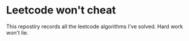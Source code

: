# Leetcode won't cheat
This repostiry records all the leetcode algorithms I've solved. Hard work won't lie.
